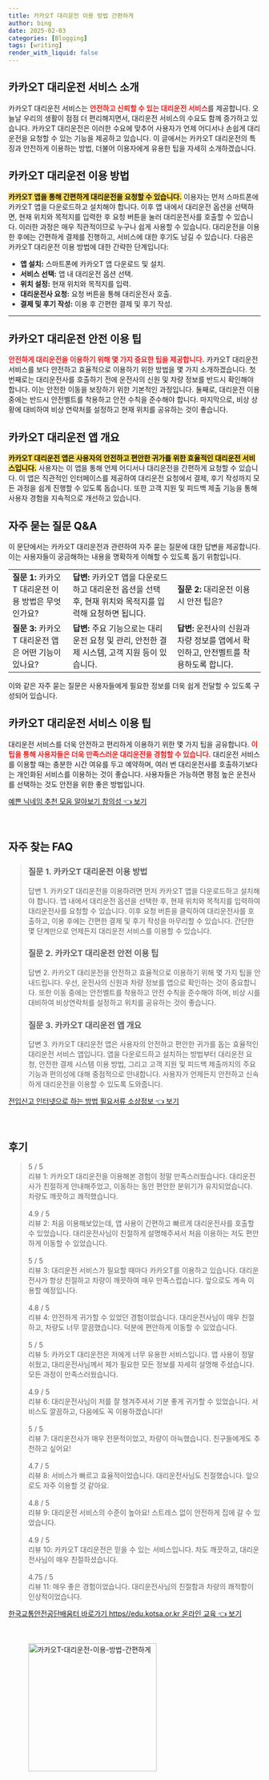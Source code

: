 ```yaml
---
title: 카카오T 대리운전 이용 방법 간편하게
author: bing
date: 2025-02-03
categories: [Blogging]
tags: [writing]
render_with_liquid: false
---
```



<h2 id='카카오T_대리운전_소개'>카카오T 대리운전 서비스 소개</h2>

<p>카카오T 대리운전 서비스는 <b><span style="color: #ee2323;">안전하고 신뢰할 수 있는 대리운전 서비스</span></b>를 제공합니다. 오늘날 우리의 생활이 점점 더 편리해지면서, 대리운전 서비스의 수요도 함께 증가하고 있습니다. 카카오T 대리운전은 이러한 수요에 맞추어 사용자가 언제 어디서나 손쉽게 대리운전을 요청할 수 있는 기능을 제공하고 있습니다. 이 글에서는 카카오T 대리운전의 특징과 안전하게 이용하는 방법, 더불어 이용자에게 유용한 팁을 자세히 소개하겠습니다.</p>

<h2 id='대리운전_이용방법'>카카오T 대리운전 이용 방법</h2>

<p><b><span style="background-color: #ffe066;">카카오T 앱을 통해 간편하게 대리운전을 요청할 수 있습니다.</span></b> 이용자는 먼저 스마트폰에 카카오T 앱을 다운로드하고 설치해야 합니다. 이후 앱 내에서 대리운전 옵션을 선택하면, 현재 위치와 목적지를 입력한 후 요청 버튼을 눌러 대리운전사를 호출할 수 있습니다. 이러한 과정은 매우 직관적이므로 누구나 쉽게 사용할 수 있습니다. 대리운전을 이용한 후에는 간편하게 결제를 진행하고, 서비스에 대한 후기도 남길 수 있습니다. 다음은 카카오T 대리운전 이용 방법에 대한 간략한 단계입니다:</p>

<ul>
    <li><b>앱 설치:</b> 스마트폰에 카카오T 앱 다운로드 및 설치.</li>
    <li><b>서비스 선택:</b> 앱 내 대리운전 옵션 선택.</li>
    <li><b>위치 설정:</b> 현재 위치와 목적지를 입력.</li>
    <li><b>대리운전사 요청:</b> 요청 버튼을 통해 대리운전사 호출.</li>
    <li><b>결제 및 후기 작성:</b> 이용 후 간편한 결제 및 후기 작성.</li>
</ul>

<hr />

<h2 id='안전한_대리운전_팁'>카카오T 대리운전 안전 이용 팁</h2>

<p><b><span style="color: #ee2323;">안전하게 대리운전을 이용하기 위해 몇 가지 중요한 팁을 제공합니다.</span></b> 카카오T 대리운전 서비스를 보다 안전하고 효율적으로 이용하기 위한 방법을 몇 가지 소개하겠습니다. 첫 번째로는 대리운전사를 호출하기 전에 운전사의 신원 및 차량 정보를 반드시 확인해야 합니다. 이는 안전한 이동을 보장하기 위한 기본적인 과정입니다. 둘째로, 대리운전 이용 중에는 반드시 안전벨트를 착용하고 안전 수칙을 준수해야 합니다. 마지막으로, 비상 상황에 대비하여 비상 연락처를 설정하고 현재 위치를 공유하는 것이 좋습니다.</p>

<h2 id='대리운전_앱_개요'>카카오T 대리운전 앱 개요</h2>

<p><b><span style="background-color: #ffe066;">카카오T 대리운전 앱은 사용자의 안전하고 편안한 귀가를 위한 효율적인 대리운전 서비스입니다.</span></b> 사용자는 이 앱을 통해 언제 어디서나 대리운전을 간편하게 요청할 수 있습니다. 이 앱은 직관적인 인터페이스를 제공하여 대리운전 요청에서 결제, 후기 작성까지 모든 과정을 쉽게 진행할 수 있도록 돕습니다. 또한 고객 지원 및 피드백 제출 기능을 통해 사용자 경험을 지속적으로 개선하고 있습니다.</p>

<h2 id='자주_묻는_질문'>자주 묻는 질문 Q&A</h2>

<p>이 문단에서는 카카오T 대리운전과 관련하여 자주 묻는 질문에 대한 답변을 제공합니다. 이는 사용자들이 궁금해하는 내용을 명확하게 이해할 수 있도록 돕기 위함입니다.</p>

<table>
    <tr>
        <td><b>질문 1:</b> 카카오T 대리운전 이용 방법은 무엇인가요?</td>
        <td><b>답변:</b> 카카오T 앱을 다운로드하고 대리운전 옵션을 선택 후, 현재 위치와 목적지를 입력해 요청하면 됩니다.</td>
        <td><b>질문 2:</b> 대리운전 이용 시 안전 팁은?</td>
    </tr>
    <tr>
        <td><b>질문 3:</b> 카카오T 대리운전 앱은 어떤 기능이 있나요?</td>
        <td><b>답변:</b> 주요 기능으로는 대리운전 요청 및 관리, 안전한 결제 시스템, 고객 지원 등이 있습니다.</td>
        <td><b>답변:</b> 운전사의 신원과 차량 정보를 앱에서 확인하고, 안전벨트를 착용하도록 합니다.</td>
    </tr>
</table>

<p>이와 같은 자주 묻는 질문은 사용자들에게 필요한 정보를 더욱 쉽게 전달할 수 있도록 구성되어 있습니다.</p>

<h2 id='서비스_이용_팁'>카카오T 대리운전 서비스 이용 팁</h2>

<p>대리운전 서비스를 더욱 안전하고 편리하게 이용하기 위한 몇 가지 팁을 공유합니다. <b><span style="color: #ee2323;">이 팁을 통해 사용자들은 더욱 만족스러운 대리운전을 경험할 수 있습니다.</span></b> 대리운전 서비스를 이용할 때는 충분한 시간 여유를 두고 예약하며, 여러 번 대리운전사를 호출하기보다는 개인화된 서비스를 이용하는 것이 좋습니다. 사용자들은 가능하면 평점 높은 운전사를 선택하는 것도 안전을 위한 좋은 방법입니다.</p>


<p><a class="click-button" title="예쁜 닉네임 추천 모음 알아보기 창의성" href="https://yellowplanner.github.io/posts/%EC%98%88%EC%81%9C-%EB%8B%89%EB%84%A4%EC%9E%84-%EC%B6%94%EC%B2%9C-%EB%AA%A8%EC%9D%8C-%EC%95%8C%EC%95%84%EB%B3%B4%EA%B8%B0-%EC%B0%BD%EC%9D%98%EC%84%B1/" rel="dofollow">예쁜 닉네임 추천 모음 알아보기 창의성 👈 보기</a></p><br>
<h2 id='자주_찾는_FAQ'>자주 찾는 FAQ</h2>
<div itemscope="" itemtype="https://schema.org/FAQPage"> 
<blockquote> 
<div itemscope="" itemprop="mainEntity" itemtype="https://schema.org/Question"> 
<h3 itemprop="name">질문 1. 카카오T 대리운전 이용 방법</h3> 
<div itemscope="" itemprop="acceptedAnswer" itemtype="https://schema.org/Answer"> 
<span itemprop="text"> 
<p>답변 1. 카카오T 대리운전을 이용하려면 먼저 카카오T 앱을 다운로드하고 설치해야 합니다. 앱 내에서 대리운전 옵션을 선택한 후, 현재 위치와 목적지를 입력하여 대리운전사를 요청할 수 있습니다. 이후 요청 버튼을 클릭하여 대리운전사를 호출하고, 이용 후에는 간편한 결제 및 후기 작성을 마무리할 수 있습니다. 간단한 몇 단계만으로 언제든지 대리운전 서비스를 이용할 수 있습니다.</p> 
</span> 
</div> 
</div> 

<div itemscope="" itemprop="mainEntity" itemtype="https://schema.org/Question"> 
<h3 itemprop="name">질문 2. 카카오T 대리운전 안전 이용 팁</h3> 
<div itemscope="" itemprop="acceptedAnswer" itemtype="https://schema.org/Answer"> 
<span itemprop="text"> 
<p>답변 2. 카카오T 대리운전을 안전하고 효율적으로 이용하기 위해 몇 가지 팁을 안내드립니다. 우선, 운전사의 신원과 차량 정보를 앱으로 확인하는 것이 중요합니다. 또한 이동 중에는 안전벨트를 착용하고 안전 수칙을 준수해야 하며, 비상 시를 대비하여 비상연락처를 설정하고 위치를 공유하는 것이 좋습니다.</p> 
</span> 
</div> 
</div> 

<div itemscope="" itemprop="mainEntity" itemtype="https://schema.org/Question"> 
<h3 itemprop="name">질문 3. 카카오T 대리운전 앱 개요</h3> 
<div itemscope="" itemprop="acceptedAnswer" itemtype="https://schema.org/Answer"> 
<span itemprop="text"> 
<p>답변 3. 카카오T 대리운전 앱은 사용자의 안전하고 편안한 귀가를 돕는 효율적인 대리운전 서비스 앱입니다. 앱을 다운로드하고 설치하는 방법부터 대리운전 요청, 안전한 결제 시스템 이용 방법, 그리고 고객 지원 및 피드백 제출까지의 주요 기능과 편의성에 대해 중점적으로 안내합니다. 사용자가 언제든지 안전하고 신속하게 대리운전을 이용할 수 있도록 도와줍니다.</p> 
</span> 
</div> 
</div> 

</blockquote> 
</div>
<p><a class="click-button" title="전입신고 인터넷으로 하는 방법 필요서류 소상정보" href="https://yellowplanner.github.io/posts/%EC%A0%84%EC%9E%85%EC%8B%A0%EA%B3%A0-%EC%9D%B8%ED%84%B0%EB%84%B7%EC%9C%BC%EB%A1%9C-%ED%95%98%EB%8A%94-%EB%B0%A9%EB%B2%95-%ED%95%84%EC%9A%94%EC%84%9C%EB%A5%98-%EC%86%8C%EC%83%81%EC%A0%95%EB%B3%B4/" rel="dofollow">전입신고 인터넷으로 하는 방법 필요서류 소상정보 👈 보기</a></p><br>
<h2 id='후기'>후기</h2>
<div itemscope itemtype="https://schema.org/Product">
  <blockquote>
  <div itemprop="review" itemscope itemtype="https://schema.org/Review">
      <div itemprop="reviewRating" itemscope itemtype="https://schema.org/Rating"> <span itemprop="ratingValue">5</span> / <span itemprop="bestRating">5</span> </div>
      <span itemprop="reviewBody">리뷰 1: 카카오T 대리운전을 이용해본 경험이 정말 만족스러웠습니다. 대리운전사가 친절하게 안내해주었고, 이동하는 동안 편안한 분위기가 유지되었습니다. 차량도 깨끗하고 쾌적했습니다.</span>
  </div>
  <br>
  <div itemprop="review" itemscope itemtype="https://schema.org/Review">
      <div itemprop="reviewRating" itemscope itemtype="https://schema.org/Rating"> <span itemprop="ratingValue">4.9</span> / <span itemprop="bestRating">5</span> </div>
      <span itemprop="reviewBody">리뷰 2: 처음 이용해보았는데, 앱 사용이 간편하고 빠르게 대리운전사를 호출할 수 있었습니다. 대리운전사님이 친절하게 설명해주셔서 처음 이용하는 저도 편안하게 이동할 수 있었습니다.</span>
  </div>
  <br>
  <div itemprop="review" itemscope itemtype="https://schema.org/Review">
      <div itemprop="reviewRating" itemscope itemtype="https://schema.org/Rating"> <span itemprop="ratingValue">5</span> / <span itemprop="bestRating">5</span> </div>
      <span itemprop="reviewBody">리뷰 3: 대리운전 서비스가 필요할 때마다 카카오T를 이용하고 있습니다. 대리운전사가 항상 친절하고 차량이 깨끗하여 매우 만족스럽습니다. 앞으로도 계속 이용할 예정입니다.</span>
  </div>
  <br>
  <div itemprop="review" itemscope itemtype="https://schema.org/Review">
      <div itemprop="reviewRating" itemscope itemtype="https://schema.org/Rating"> <span itemprop="ratingValue">4.8</span> / <span itemprop="bestRating">5</span> </div>
      <span itemprop="reviewBody">리뷰 4: 안전하게 귀가할 수 있었던 경험이었습니다. 대리운전사님이 매우 친절하고, 차량도 너무 깔끔했습니다. 덕분에 편안하게 이동할 수 있었습니다.</span>
  </div>
  <br>
  <div itemprop="review" itemscope itemtype="https://schema.org/Review">
      <div itemprop="reviewRating" itemscope itemtype="https://schema.org/Rating"> <span itemprop="ratingValue">5</span> / <span itemprop="bestRating">5</span> </div>
      <span itemprop="reviewBody">리뷰 5: 카카오T 대리운전은 저에게 너무 유용한 서비스입니다. 앱 사용이 정말 쉬웠고, 대리운전사님께서 제가 필요한 모든 정보를 자세히 설명해 주셨습니다. 모든 과정이 만족스러웠습니다.</span>
  </div>
  <br>
  <div itemprop="review" itemscope itemtype="https://schema.org/Review">
      <div itemprop="reviewRating" itemscope itemtype="https://schema.org/Rating"> <span itemprop="ratingValue">4.9</span> / <span itemprop="bestRating">5</span> </div>
      <span itemprop="reviewBody">리뷰 6: 대리운전사님이 저를 잘 챙겨주셔서 기분 좋게 귀가할 수 있었습니다. 서비스도 깔끔하고, 다음에도 꼭 이용하겠습니다!</span>
  </div>
  <br>
  <div itemprop="review" itemscope itemtype="https://schema.org/Review">
      <div itemprop="reviewRating" itemscope itemtype="https://schema.org/Rating"> <span itemprop="ratingValue">5</span> / <span itemprop="bestRating">5</span> </div>
      <span itemprop="reviewBody">리뷰 7: 대리운전사가 매우 전문적이었고, 차량이 아늑했습니다. 친구들에게도 추천하고 싶어요!</span>
  </div>
  <br>
  <div itemprop="review" itemscope itemtype="https://schema.org/Review">
      <div itemprop="reviewRating" itemscope itemtype="https://schema.org/Rating"> <span itemprop="ratingValue">4.7</span> / <span itemprop="bestRating">5</span> </div>
      <span itemprop="reviewBody">리뷰 8: 서비스가 빠르고 효율적이었습니다. 대리운전사님도 친절했습니다. 앞으로도 자주 이용할 것 같아요.</span>
  </div>
  <br>
  <div itemprop="review" itemscope itemtype="https://schema.org/Review">
      <div itemprop="reviewRating" itemscope itemtype="https://schema.org/Rating"> <span itemprop="ratingValue">4.8</span> / <span itemprop="bestRating">5</span> </div>
      <span itemprop="reviewBody">리뷰 9: 대리운전 서비스의 수준이 높아요! 스트레스 없이 안전하게 집에 갈 수 있었습니다.</span>
  </div>
  <br>
  <div itemprop="review" itemscope itemtype="https://schema.org/Review">
      <div itemprop="reviewRating" itemscope itemtype="https://schema.org/Rating"> <span itemprop="ratingValue">4.9</span> / <span itemprop="bestRating">5</span> </div>
      <span itemprop="reviewBody">리뷰 10: 카카오T 대리운전은 믿을 수 있는 서비스입니다. 차도 깨끗하고, 대리운전사님이 매우 친절하셨습니다.</span>
  </div>
  <br>
  <div itemprop="review" itemscope itemtype="https://schema.org/Review">
      <div itemprop="reviewRating" itemscope itemtype="https://schema.org/Rating"> <span itemprop="ratingValue">4.75</span> / <span itemprop="bestRating">5</span> </div>
      <span itemprop="reviewBody">리뷰 11: 매우 좋은 경험이었습니다. 대리운전사님의 친절함과 차량의 쾌적함이 인상적이었습니다.</span>
  </div>
  </blockquote>
</div>
<p><a class="click-button" title="한국교통안전공단배움터 바로가기 https//edu.kotsa.or.kr 온라인 교육" href="https://yellowplanner.github.io/posts/%ED%95%9C%EA%B5%AD%EA%B5%90%ED%86%B5%EC%95%88%EC%A0%84%EA%B3%B5%EB%8B%A8%EB%B0%B0%EC%9B%80%ED%84%B0-%EB%B0%94%EB%A1%9C%EA%B0%80%EA%B8%B0-httpsedu.kotsa.or.kr-%EC%98%A8%EB%9D%BC%EC%9D%B8-%EA%B5%90%EC%9C%A1/" rel="dofollow">한국교통안전공단배움터 바로가기 https//edu.kotsa.or.kr 온라인 교육 👈 보기</a></p><br>
<figure class="image"><img src="https://yellowplanner.github.io/assets/img/thumbnail/카카오T-대리운전-이용-방법-간편하게.webp" alt="카카오T-대리운전-이용-방법-간편하게" width="256" height="256"></figure>